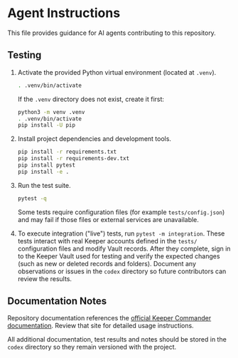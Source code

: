 # Agent Instructions

This file provides guidance for AI agents contributing to this repository.

## Testing

1. Activate the provided Python virtual environment (located at `.venv`).
   ```bash
   . .venv/bin/activate
   ```
   If the `.venv` directory does not exist, create it first:
   ```bash
   python3 -m venv .venv
   . .venv/bin/activate
   pip install -U pip
   ```
2. Install project dependencies and development tools.
   ```bash
   pip install -r requirements.txt
   pip install -r requirements-dev.txt
   pip install pytest
   pip install -e .
   ```
3. Run the test suite.
   ```bash
   pytest -q
   ```
   Some tests require configuration files (for example `tests/config.json`) and may fail if those files or external services are unavailable.


4. To execute integration ("live") tests, run `pytest -m integration`. These tests interact with real Keeper accounts defined in the `tests/` configuration files and modify Vault records.
   After they complete, sign in to the Keeper Vault used for testing and verify the expected changes (such as new or deleted records and folders).
   Document any observations or issues in the `codex` directory so future contributors can review the results.


## Documentation Notes

Repository documentation references the [official Keeper Commander documentation](https://docs.keeper.io/secrets-manager/commander-cli/overview). Review that site for detailed usage instructions.


All additional documentation, test results and notes should be stored in the `codex` directory so they remain versioned with the project.

